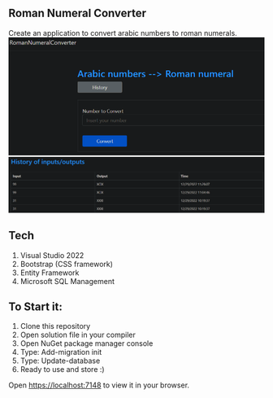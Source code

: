 ## Roman Numeral Converter
Create an application to convert arabic numbers to roman numerals.
![My Image](snip.PNG)
![My Image](snip2.PNG)
## Tech 
 1. Visual Studio 2022
 2. Bootstrap (CSS framework)
 3. Entity Framework
 4. Microsoft SQL Management
## To Start it:
1. Clone this repository
 2. Open solution file in your compiler
 3. Open NuGet package manager console
 4. Type: Add-migration init
 5. Type: Update-database
 6. Ready to use and store :)

Open [https://localhost:7148](http://localhost:3000) to view it in your browser.

